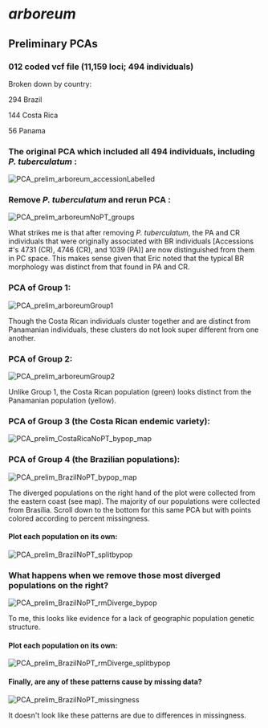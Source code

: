 # *arboreum*
## Preliminary PCAs  
### 012 coded vcf file (11,159 loci; 494 individuals)

Broken down by country: 

294 Brazil

144 Costa Rica

56 Panama

### The original PCA which included all 494 individuals, including *P. tuberculatum* : 

![PCA_prelim_arboreum_accessionLabelled](https://user-images.githubusercontent.com/30299787/103432396-fbfe7d80-4b92-11eb-8a0c-7f11e3750568.jpg)

### Remove *P. tuberculatum* and rerun PCA : 

![PCA_prelim_arboreumNoPT_groups](https://user-images.githubusercontent.com/30299787/103464982-e1d8b280-4cec-11eb-96f2-27eba56c012b.jpg)

What strikes me is that after removing *P. tuberculatum*, the PA and CR individuals that were originally associated with BR individuals [Accessions #'s 4731 (CR), 4746 (CR), and 1039 (PA)] are now distinguished from them in PC space. This makes sense given that Eric noted that the typical BR morphology was distinct from that found in PA and CR. 

### PCA of Group 1:
![PCA_prelim_arboreumGroup1](https://user-images.githubusercontent.com/30299787/103464933-68d95b00-4cec-11eb-92d9-67b2731a02d1.jpeg)

Though the Costa Rican individuals cluster together and are distinct from Panamanian individuals, these clusters do not look super different from one another. 

### PCA of Group 2: 

![PCA_prelim_arboreumGroup2](https://user-images.githubusercontent.com/30299787/103464897-1b5cee00-4cec-11eb-9b5d-fa7147332a8b.jpeg)

Unlike Group 1, the Costa Rican population (green) looks distinct from the Panamanian population (yellow). 

### PCA of Group 3 (the Costa Rican endemic variety): 

![PCA_prelim_CostaRicaNoPT_bypop_map](https://user-images.githubusercontent.com/30299787/103447576-ef852e00-4c41-11eb-9f42-b56761238363.jpg)

### PCA of Group 4 (the Brazilian populations): 

![PCA_prelim_BrazilNoPT_bypop_map](https://user-images.githubusercontent.com/30299787/103448462-f4041380-4c4e-11eb-881e-95ce6f0f0f11.jpg)

The diverged populations on the right hand of the plot were collected from the eastern coast (see map). The majority of our populations were collected from Brasília. Scroll down to the bottom for this same PCA but with points colored according to percent missingness. 

#### Plot each population on its own:

![PCA_prelim_BrazilNoPT_splitbypop](https://user-images.githubusercontent.com/30299787/103448021-455cd480-4c48-11eb-8b2d-3a3b18164059.jpg)

### What happens when we remove those most diverged populations on the right? 

![PCA_prelim_BrazilNoPT_rmDiverge_bypop](https://user-images.githubusercontent.com/30299787/103448131-e8fab480-4c49-11eb-864c-226558ffe809.jpeg)

To me, this looks like evidence for a lack of geographic population genetic structure. 

#### Plot each population on its own: 

![PCA_prelim_BrazilNoPT_rmDiverge_splitbypop](https://user-images.githubusercontent.com/30299787/103448132-eb5d0e80-4c49-11eb-8426-24fd73631f58.jpg)

#### Finally, are any of these patterns cause by missing data? 

![PCA_prelim_BrazilNoPT_missingness](https://user-images.githubusercontent.com/30299787/103432799-d1182780-4b9a-11eb-9ebf-ff6710be97ba.jpg)

It doesn't look like these patterns are due to differences in missingness. 

